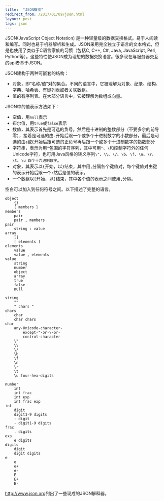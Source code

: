 ```yaml
---
title:  "JSON概览"
redirect_from: /2017/01/09/json.html
layout: post
tags: json
---
```


JSON(JavaScript Object Notation) 是一种轻量级的数据交换格式。易于人阅读和编写。同时也易于机器解析和生成。JSON采用完全独立于语言的文本格式，但是也使用了类似于C语言家族的习惯（包括C, C++, C#, Java, JavaScript, Perl, Python等）。这些特性使JSON成为理想的数据交换语言。很多现在与服务器交互的api者基于JSON。

JSON建构于两种可嵌套的结构：

- 对象，即“名称/值”对的集合。不同的语言中，它被理解为对象、纪录、结构、字典、哈希表、有键列表或者关联数组。
- 值的有序列表。在大部分语言中，它被理解为数组或向量。

JSON中的值表示方法如下：
- 空值，用`null`表示
- 布尔值，用`true`或`false`表示
- 数值，其表示首先是可选的负号，然后是十进制的整数部分（不要多余的前导零），接着是可选的由`.`开始后跟一个或多个十进制数字的小数部分，最后是可选的由`e`或`E`开始后跟可选的正负号再后跟一个或多个十进制数字的指数部分
- 字符串，表示为用`"`包围的字符序列，其中可用`"`、`\`和控制字符外的任何Unicode字符，也可用Java风格的转义序列`\"`、`\\`、`\/`、`\b`、`\f`、`\n`、`\r`、`\t`、`\u 四个十六进制数字`。
- 对象，其表示以`{`开始，以`}`结束，其中用`,`分隔各个键值对，每个键值对由键的表示开始后跟一个`:`然后是值的表示。
- 一个数组以`[`开始，以`]`结束，其中各个值的表示之间使用`,`分隔。

空白可以加入到任何符号之间。以下描述了完整的语言。

```
object
    {}
    { members }
members
    pair
    pair , members
pair
    string : value
array
    []
    [ elements ]
elements
    value
    value , elements
value
    string
    number
    object
    array
    true
    false
    null

string
    ""
    " chars "
chars
    char
    char chars
char
    any-Unicode-character-
        except-"-or-\-or-
        control-character
    \"
    \\
    \/
    \b
    \f
    \n
    \r
    \t
    \u four-hex-digits

number
    int
    int frac
    int exp
    int frac exp
int
    digit
    digit1-9 digits
    - digit
    - digit1-9 digits
frac
    . digits
exp
    e digits
digits
    digit
    digit digits
e
    e
    e+
    e-
    E
    E+
    E-
```

<http://www.json.org>列出了一些现成的JSON解释器。
